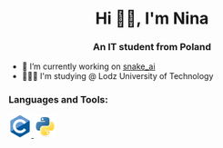 <h1 align="center">Hi 👋🏼, I'm Nina</h1>
<h3 align="center">An IT student from Poland</h3>

- 🔭 I’m currently working on [snake_ai](https://github.com/ziomciopoziomcio/snake_ai)
- 🧑🏻‍💻 I'm studying @ Lodz University of Technology


<h3 align="left">Languages and Tools:</h3>
<p align="left"> <a href="https://www.cprogramming.com/" target="_blank" rel="noreferrer"> <img src="https://raw.githubusercontent.com/devicons/devicon/master/icons/c/c-original.svg" alt="c" width="40" height="40"/> </a> <a href="https://www.python.org" target="_blank" rel="noreferrer"> <img src="https://raw.githubusercontent.com/devicons/devicon/master/icons/python/python-original.svg" alt="python" width="40" height="40"/> </a> </p>
